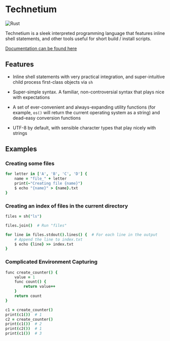 # Technetium

![Rust](https://github.com/Torrencem/technetium/workflows/Rust/badge.svg?event=push)

Technetium is a sleek interpreted programming language that features inline shell statements, and other tools useful for short build / install scripts.

[Documentation can be found here](http://matthewtorrence.com/technetium/)

## Features

* Inline shell statements with very practical integration, and super-intuitive child process first-class objects via `sh`

* Super-simple syntax. A familiar, non-controversial syntax that plays nice with expectations

* A set of ever-convenient and always-expanding utility functions (for example, `os()` will return the current operating system as a string) and dead-easy conversion functions

* UTF-8 by default, with sensible character types that play nicely with strings

## Examples

### Creating some files

```coffeescript
for letter in ['A', 'B', 'C', 'D'] {
	name = "file_" + letter
	print(~"Creating file {name}")
	$ echo "{name}" > {name}.txt
}
```

### Creating an index of files in the current directory

```coffeescript
files = sh("ls")

files.join()  # Run "files"

for line in files.stdout().lines() {  # For each line in the output
	# Append the line to index.txt
	$ echo {line} >> index.txt
}

```

### Complicated Environment Capturing

```coffeescript
func create_counter() {
    value = 1
    func count() {
        return value++
    }
    return count
}

c1 = create_counter()
print(c1())  # 1
c2 = create_counter()
print(c1())  # 2
print(c2())  # 1
print(c1())  # 3
```
